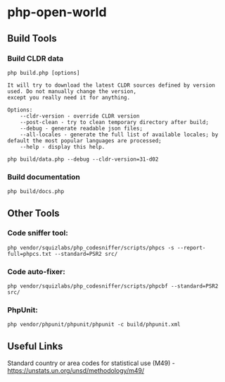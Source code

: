 # php-open-world

## Build Tools

### Build CLDR data

```Basic usage: 
php build.php [options]

It will try to download the latest CLDR sources defined by version used. Do not manually change the version, 
except you really need it for anything.

Options:
    --cldr-version - override CLDR version
    --post-clean - try to clean temporary directory after build;
    --debug - generate readable json files;
    --all-locales - generate the full list of available locales; by default the most popular languages are processed;
    --help - display this help.
```


```php build/data.php --debug --cldr-version=31-d02```


### Build documentation

 ```php build/docs.php```

## Other Tools

### Code sniffer tool:

 ```php vendor/squizlabs/php_codesniffer/scripts/phpcs -s --report-full=phpcs.txt --standard=PSR2 src/```

### Code auto-fixer:

 ```php vendor/squizlabs/php_codesniffer/scripts/phpcbf --standard=PSR2 src/```    
 
### PhpUnit:

 ```php vendor/phpunit/phpunit/phpunit -c build/phpunit.xml```
 
## Useful Links

Standard country or area codes for statistical use (M49) - https://unstats.un.org/unsd/methodology/m49/
 
 
